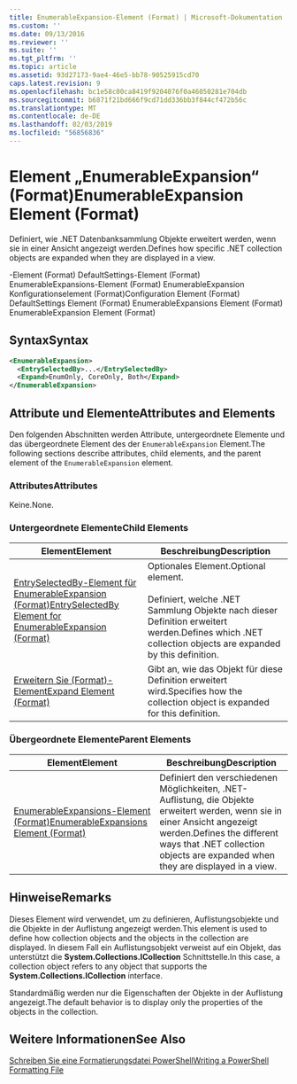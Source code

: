 ```yaml
---
title: EnumerableExpansion-Element (Format) | Microsoft-Dokumentation
ms.custom: ''
ms.date: 09/13/2016
ms.reviewer: ''
ms.suite: ''
ms.tgt_pltfrm: ''
ms.topic: article
ms.assetid: 93d27173-9ae4-46e5-bb78-90525915cd70
caps.latest.revision: 9
ms.openlocfilehash: bc1e58c00ca8419f9204076f0a46050281e704db
ms.sourcegitcommit: b6871f21bd666f9cd71dd336bb3f844cf472b56c
ms.translationtype: MT
ms.contentlocale: de-DE
ms.lasthandoff: 02/03/2019
ms.locfileid: "56856836"
---
```

# <a name="enumerableexpansion-element-format"></a><span data-ttu-id="69aea-102">Element „EnumerableExpansion“ (Format)</span><span class="sxs-lookup"><span data-stu-id="69aea-102">EnumerableExpansion Element (Format)</span></span>

<span data-ttu-id="69aea-103">Definiert, wie .NET Datenbanksammlung Objekte erweitert werden, wenn sie in einer Ansicht angezeigt werden.</span><span class="sxs-lookup"><span data-stu-id="69aea-103">Defines how specific .NET collection objects are expanded when they are displayed in a view.</span></span>

<span data-ttu-id="69aea-104">-Element (Format) DefaultSettings-Element (Format) EnumerableExpansions-Element (Format) EnumerableExpansion Konfigurationselement (Format)</span><span class="sxs-lookup"><span data-stu-id="69aea-104">Configuration Element (Format) DefaultSettings Element (Format) EnumerableExpansions Element (Format) EnumerableExpansion Element (Format)</span></span>

## <a name="syntax"></a><span data-ttu-id="69aea-105">Syntax</span><span class="sxs-lookup"><span data-stu-id="69aea-105">Syntax</span></span>

```xml
<EnumerableExpansion>
  <EntrySelectedBy>...</EntrySelectedBy>
  <Expand>EnumOnly, CoreOnly, Both</Expand>
</EnumerableExpansion>
```

## <a name="attributes-and-elements"></a><span data-ttu-id="69aea-106">Attribute und Elemente</span><span class="sxs-lookup"><span data-stu-id="69aea-106">Attributes and Elements</span></span>

<span data-ttu-id="69aea-107">Den folgenden Abschnitten werden Attribute, untergeordnete Elemente und das übergeordnete Element des der `EnumerableExpansion` Element.</span><span class="sxs-lookup"><span data-stu-id="69aea-107">The following sections describe attributes, child elements, and the parent element of the `EnumerableExpansion` element.</span></span>

### <a name="attributes"></a><span data-ttu-id="69aea-108">Attributes</span><span class="sxs-lookup"><span data-stu-id="69aea-108">Attributes</span></span>

<span data-ttu-id="69aea-109">Keine.</span><span class="sxs-lookup"><span data-stu-id="69aea-109">None.</span></span>

### <a name="child-elements"></a><span data-ttu-id="69aea-110">Untergeordnete Elemente</span><span class="sxs-lookup"><span data-stu-id="69aea-110">Child Elements</span></span>

|<span data-ttu-id="69aea-111">Element</span><span class="sxs-lookup"><span data-stu-id="69aea-111">Element</span></span>|<span data-ttu-id="69aea-112">Beschreibung</span><span class="sxs-lookup"><span data-stu-id="69aea-112">Description</span></span>|
|-------------|-----------------|
|[<span data-ttu-id="69aea-113">EntrySelectedBy-Element für EnumerableExpansion (Format)</span><span class="sxs-lookup"><span data-stu-id="69aea-113">EntrySelectedBy Element for EnumerableExpansion (Format)</span></span>](./entryselectedby-element-for-enumerableexpansion-format.md)|<span data-ttu-id="69aea-114">Optionales Element.</span><span class="sxs-lookup"><span data-stu-id="69aea-114">Optional element.</span></span><br /><br /> <span data-ttu-id="69aea-115">Definiert, welche .NET Sammlung Objekte nach dieser Definition erweitert werden.</span><span class="sxs-lookup"><span data-stu-id="69aea-115">Defines which .NET collection objects are expanded by this definition.</span></span>|
|[<span data-ttu-id="69aea-116">Erweitern Sie (Format)-Element</span><span class="sxs-lookup"><span data-stu-id="69aea-116">Expand Element (Format)</span></span>](./expand-element-format.md)|<span data-ttu-id="69aea-117">Gibt an, wie das Objekt für diese Definition erweitert wird.</span><span class="sxs-lookup"><span data-stu-id="69aea-117">Specifies how the collection object is expanded for this definition.</span></span>|

### <a name="parent-elements"></a><span data-ttu-id="69aea-118">Übergeordnete Elemente</span><span class="sxs-lookup"><span data-stu-id="69aea-118">Parent Elements</span></span>

|<span data-ttu-id="69aea-119">Element</span><span class="sxs-lookup"><span data-stu-id="69aea-119">Element</span></span>|<span data-ttu-id="69aea-120">Beschreibung</span><span class="sxs-lookup"><span data-stu-id="69aea-120">Description</span></span>|
|-------------|-----------------|
|[<span data-ttu-id="69aea-121">EnumerableExpansions-Element (Format)</span><span class="sxs-lookup"><span data-stu-id="69aea-121">EnumerableExpansions Element (Format)</span></span>](./enumerableexpansions-element-format.md)|<span data-ttu-id="69aea-122">Definiert den verschiedenen Möglichkeiten, .NET-Auflistung, die Objekte erweitert werden, wenn sie in einer Ansicht angezeigt werden.</span><span class="sxs-lookup"><span data-stu-id="69aea-122">Defines the different ways that .NET collection objects are expanded when they are displayed in a view.</span></span>|

## <a name="remarks"></a><span data-ttu-id="69aea-123">Hinweise</span><span class="sxs-lookup"><span data-stu-id="69aea-123">Remarks</span></span>

<span data-ttu-id="69aea-124">Dieses Element wird verwendet, um zu definieren, Auflistungsobjekte und die Objekte in der Auflistung angezeigt werden.</span><span class="sxs-lookup"><span data-stu-id="69aea-124">This element is used to define how collection objects and the objects in the collection are displayed.</span></span> <span data-ttu-id="69aea-125">In diesem Fall ein Auflistungsobjekt verweist auf ein Objekt, das unterstützt die **System.Collections.ICollection** Schnittstelle.</span><span class="sxs-lookup"><span data-stu-id="69aea-125">In this case, a collection object refers to any object that supports the  **System.Collections.ICollection** interface.</span></span>

<span data-ttu-id="69aea-126">Standardmäßig werden nur die Eigenschaften der Objekte in der Auflistung angezeigt.</span><span class="sxs-lookup"><span data-stu-id="69aea-126">The default behavior is to display only the properties of the objects in the collection.</span></span>

## <a name="see-also"></a><span data-ttu-id="69aea-127">Weitere Informationen</span><span class="sxs-lookup"><span data-stu-id="69aea-127">See Also</span></span>

[<span data-ttu-id="69aea-128">Schreiben Sie eine Formatierungsdatei PowerShell</span><span class="sxs-lookup"><span data-stu-id="69aea-128">Writing a PowerShell Formatting File</span></span>](./writing-a-powershell-formatting-file.md)
